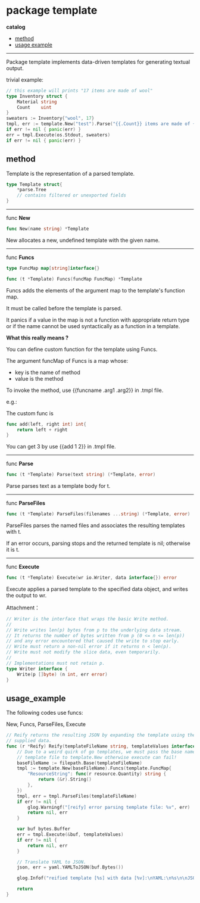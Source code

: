 # package template

**catalog**
* [method](#method)
* [usage example](#usage_example)

------------------------------------

Package template implements data-driven templates for generating textual output.

trivial example:

```go
// this example will prints "17 items are made of wool"
type Inventory struct {
	Material string
	Count    uint
}
sweaters := Inventory{"wool", 17}
tmpl, err := template.New("test").Parse("{{.Count}} items are made of {{.Material}}")
if err != nil { panic(err) }
err = tmpl.Execute(os.Stdout, sweaters)
if err != nil { panic(err) }
```

## method

Template is the representation of a parsed template.

```go
type Template struct{
    *parse.Tree
    // contains filtered or unexported fields
}
```
-----------------------------

func **New**
```go
func New(name string) *Template
```

New allocates a new, undefined template with the given name.

-----------------------------

func **Funcs**
```go
type FuncMap map[string]interface{}

func (t *Template) Funcs(funcMap FuncMap) *Template
```

Funcs adds the elements of the argument map to the template's function map.

It must be called before the template is parsed.

It panics if a value in the map is not a function with appropriate return type or if the name cannot be used syntactically as a function in a template.

**What this really means ?**

You can define custom function for the template using Funcs.

The argument funcMap of Funcs is a map whose:
* key is the name of method
* value is the method

To invoke the method, use {{funcname .arg1 .arg2}} in .tmpl file.

e.g.:

The custom func is
```go
func add(left, right int) int{
    return left + right
}
```
You can get 3 by use {{add 1 2}} in .tmpl file.

--------------------------

func **Parse**
```go
func (t *Template) Parse(text string) (*Template, error)
```

Parse parses text as a template body for t.

--------------------------

func **ParseFiles**
```go
func (t *Template) ParseFiles(filenames ...string) (*Template, error)
```

ParseFiles parses the named files and associates the resulting templates with t.

If an error occurs, parsing stops and the returned template is nil; otherwise it is t.

----------------------------

func **Execute**
```go
func (t *Template) Execute(wr io.Writer, data interface{}) error
```

Execute applies a parsed template to the specified data object, and writes the output to wr.

Attachment：
```go
// Writer is the interface that wraps the basic Write method.
//
// Write writes len(p) bytes from p to the underlying data stream.
// It returns the number of bytes written from p (0 <= n <= len(p))
// and any error encountered that caused the write to stop early.
// Write must return a non-nil error if it returns n < len(p).
// Write must not modify the slice data, even temporarily.
//
// Implementations must not retain p.
type Writer interface {
	Write(p []byte) (n int, err error)
}
```

## usage_example

The following codes use funcs:

New, Funcs, ParseFiles, Execute

```go
// Reify returns the resulting JSON by expanding the template using the
// supplied data.
func (r *Reify) Reify(templateFileName string, templateValues interface{}) (json []byte, err error) {
	// Due to a weird quirk of go templates, we must pass the base name of the
	// template file to template.New otherwise execute can fail!
	baseFileName := filepath.Base(templateFileName)
	tmpl := template.New(baseFileName).Funcs(template.FuncMap{
		"ResourceString": func(r resource.Quantity) string {
			return (&r).String()
		},
	})
	tmpl, err = tmpl.ParseFiles(templateFileName)
	if err != nil {
		glog.Warningf("[reify] error parsing template file: %v", err)
		return nil, err
	}

	var buf bytes.Buffer
	err = tmpl.Execute(&buf, templateValues)
	if err != nil {
		return nil, err
	}

	// Translate YAML to JSON.
	json, err = yaml.YAMLToJSON(buf.Bytes())

	glog.Infof("reified template [%s] with data [%v]:\nYAML:\n%s\n\nJSON:\n%s", templateFileName, templateValues, buf.String(), string(json))

	return
}
```